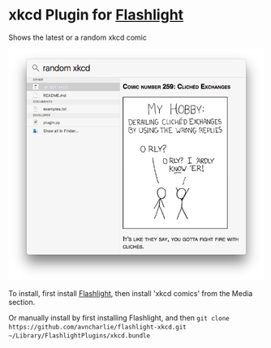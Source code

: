 # xkcd Plugin for [Flashlight](http://flashlight.nateparrott.com/)
Shows the latest or a random xkcd comic

![ScreenShot](https://raw.githubusercontent.com/avncharlie/flashlight-xkcd/master/Screenshot.png)

To install, first install [Flashlight](http://flashlight.nateparrott.com/), then install 'xkcd comics' from the Media section.

Or manually install by first installing Flashlight, and then `git clone https://github.com/avncharlie/flashlight-xkcd.git ~/Library/FlashlightPlugins/xkcd.bundle`
